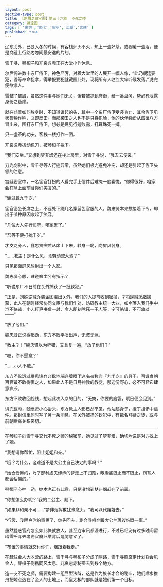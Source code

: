 ```yaml
---
layout: post
section-type: post
title: 【东雪之藏宝图】第三十六章  不死之师
category: 藏宝图
tags: [ '东方','古代','架空','江湖','武侠' ]
published: true
---
```

辽东关外，已是入冬的时候，有客栈炉火不灭，热上一壶好茶，或者暖一壶酒，便是商道上行路匆匆间最安逸的片刻。

雪千寻、琴桓子和兀良忽赤正在大堂小作休息。

尔后闯进数十东厂侍卫，神色严厉，对着大堂里的人展开一幅人像，“此乃朝廷要犯，吾等奉命捉拿，得举报要犯就藏匿此处，现将所有人收监大牢听候发落。”说完便欲拿人。

雪皱了皱眉，虽然这件事与她们无关，但若被抓到府衙，经一番盘问，势必有泄露身份之疑虑。

就在想着如何脱身时，不知道谁起的头，其中一个东厂侍卫受袭身亡，其余侍卫见状警钟作响，立即反击。而那袭击之人也不是只身犯险，他的伙伴纷纷从四面八方冒出来，围打东厂侍卫，想必是瞧见行迹败露，打算殊死一搏。

只一盏茶的功夫，客栈一楼打作一团。

兀良忽赤拔动佩刀，被琴桓子拦下。

“我们安坐。”又想到梦非烟还在楼上房里，对雪千寻说，“我去去便来。”

刀光剑影中，雪千寻等人行迹异常，虽然她们极力避免冲突，却还是引起了侍卫头领的注意。

宫廷密室中，一名宦官打扮的人看完手上信件后难掩一脸喜悦，“做得很好，咱家会在皇上面前替你们美言的。”

“谢过魏九千岁。”

宦官高坐长席之上，不远处下跪几名穿蓝色官服的人。魏忠贤本来想接着下令，却出于某种原因收起了笑容。

“几位大人先行回府，咱家累了。”

“吾等不便打扰千岁。”

才支走旁人，魏忠贤突然从席上下来，转身一跪，向屏风躬身。

“……教主！是什么风，竟劳动您大驾？”

只见那面屏风映射出一个人影。

魏忠贤心想，难道教主另有指示？

“听说东厂不日前在关外捕获了一批钦犯。”

“正是。刘姓逆贼乔装企图混出关外，我们的人提前收到密报，才将逆贼悉数擒获，此人在朝时经常协同文臣与我们作对，妨碍教主统一大业，如今落入我们手中岂不快哉，小人打算书信一封，命人即刻除死一干人等，宁可杀错，不可放过——”

“放了他们。”

魏忠贤正说得起劲，东方不败平淡出声，无波无澜。

“教主？！”魏忠贤以为听错，又重复一遍，“放了他们？”

“嗯，你不愿意？”

“……小人不敢。”

东方不败透过屏风饶有兴致地端详着眼下这名被称为『九千岁』的男子，可谓当朝百官最不敢得罪之人，如果此人不是日月神教的教徒，那这份野心，必不可容它肆意疯长。

东方不败收回视线，想起此次入京的目的，“无妨，你要的脑袋，明日便会见到。”

讲完这句，魏忠贤小心抬头，东方教主人影已然不见。他站起身子，捏了捏怀中信件。那封信里同时写了另一条消息，在关外被捕的钦犯中，有数名可疑之徒，或与前朝后裔关系密切。
****

在琴桓子向雪千寻交代不死之师的秘密前，她见过了梦非烟，确切地说是对方找上了她。

“我想请你帮忙，阻止姐姐和亲。”

“哦？为什么，这难道不是大公主自己决定的事吗？”

“她会后悔的，为了那种虚无缥缈的梦走上不归路，眼看能阻止而不阻止，所有人都会后悔的。”

琴桓子心神一动，她本也正有此意，只是没想到梦非烟赶在了前面。

“你想怎么办呢？”我的二公主、殿下。

“如果非和亲不可……”梦非烟挥散犹豫念头，“我可以代姐姐去。”

“行罢，我明白你的意思了，你先回去，我会寻机会跟大公主再议结盟一事。”

虽然疑惑官府怎么如此快就放人，甚至连审讯都没进行，不过已经没有过多时间留给雪千寻去考虑官府此举背后是何意义了。

“布置的事情就交付你们，烟跟着我走。”

在赶往金人大本营的路上，雪千寻与琴桓子分成了两路，雪千寻照原定计划将会见金人，琴桓子则携同风太息、兀良忽赤秘密去到数个地方。

造一支不死之师，需要构建一组巨型法阵，这是作为族长才会的秘辛，她们顺水推舟把地点选在了金人的土地上，而皇太极的部队就是她们第一个目标。
